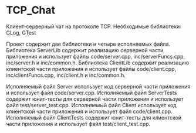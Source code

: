 # TCP_Chat
Клиент-серверный чат на протоколе TCP.
Необходимые библиотеки: GLog, GTest

Проект содержит две библиотеки и четыре исполняемых файла.
Библиотека ServerLib содержит реализацию серверной части приложения и использует файлы code/server.cpp, inc/serverFuncs.cpp, inc/server.h и inc/common.h.
Библиотека ClientLib содержит реализацию клиентской части приложения и использует файлы code/client.cpp, inc/clientFuncs.cpp, inc/client.h и inc/common.h.

Исполняемый файл Server использует код серверной части приложения и использует файл code/server.cpp.
Исполняемый файл ServerTests содержит юнит-тесты для серверной части приложения и использует файл test/server_test.cpp.
Исполняемый файл Client использует код клиентской части приложения и использует файл code/client.cpp.
Исполняемый файл ClientTests содержит юнит-тесты для клиентской части приложения и использует файл test/client_test.cpp.
